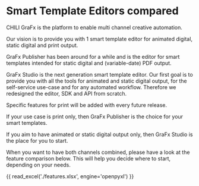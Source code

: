 # Smart Template Editors compared

CHILI GraFx is the platform to enable multi channel creative automation.

Our vision is to provide you with 1 smart template editor for animated digital, static digital and print output.

GraFx Publisher has been around for a while and is the editor for smart templates intended for static digital and (variable-date) PDF output.

GraFx Studio is the next generation smart template editor. Our first goal is to provide you with all the tools for animated and static digital output, for the self-service use-case and for any automated workflow.
Therefore we redesigned the editor, SDK and API from scratch.

Specific features for print will be added with every future release.

If your use case is print only, then GraFx Publisher is the choice for your smart templates.

If you aim to have animated or static digital output only, then GraFx Studio is the place for you to start.

When you want to have both channels combined, please have a look at the feature comparison below. This will help you decide where to start, depending on your needs.

{{ read_excel('./features.xlsx', engine='openpyxl') }}
